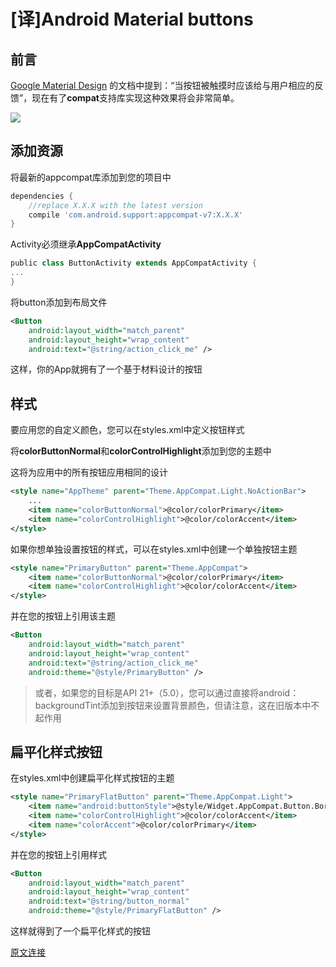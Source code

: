 # [译]Android Material buttons

## 前言

 [Google Material Design](https://material.google.com/components/buttons.html) 的文档中提到：“当按钮被触摸时应该给与用户相应的反馈”，现在有了**compat**支持库实现这种效果将会非常简单。

![](http://p6uvwa6u4.bkt.clouddn.com/img/1_Dj3YxY5_isjWAvBsNx1Kvw.gif)

## 添加资源

将最新的appcompat库添加到您的项目中

```groovy
dependencies {
    //replace X.X.X with the latest version
    compile 'com.android.support:appcompat-v7:X.X.X'
}
```

Activity必须继承**AppCompatActivity**

```groovy
public class ButtonActivity extends AppCompatActivity {
...
}
```

将button添加到布局文件

```xml
<Button
    android:layout_width="match_parent"
    android:layout_height="wrap_content"
    android:text="@string/action_click_me" />
```

这样，你的App就拥有了一个基于材料设计的按钮

## 样式

要应用您的自定义颜色，您可以在styles.xml中定义按钮样式

将**colorButtonNormal**和**colorControlHighlight**添加到您的主题中

这将为应用中的所有按钮应用相同的设计

```xml
<style name="AppTheme" parent="Theme.AppCompat.Light.NoActionBar">
    ...
    <item name="colorButtonNormal">@color/colorPrimary</item>
    <item name="colorControlHighlight">@color/colorAccent</item>
</style>
```

如果你想单独设置按钮的样式，可以在styles.xml中创建一个单独按钮主题

```xml
<style name="PrimaryButton" parent="Theme.AppCompat">
    <item name="colorButtonNormal">@color/colorPrimary</item>
    <item name="colorControlHighlight">@color/colorAccent</item>
</style>
```

并在您的按钮上引用该主题

```xml
<Button
    android:layout_width="match_parent"
    android:layout_height="wrap_content"
    android:text="@string/action_click_me"
    android:theme="@style/PrimaryButton" />
```

>或者，如果您的目标是API 21+（5.0），您可以通过直接将android：backgroundTint添加到按钮来设置背景颜色，但请注意，这在旧版本中不起作用

## 扁平化样式按钮

在styles.xml中创建扁平化样式按钮的主题

```xml
<style name="PrimaryFlatButton" parent="Theme.AppCompat.Light">
    <item name="android:buttonStyle">@style/Widget.AppCompat.Button.Borderless.Colored</item>
    <item name="colorControlHighlight">@color/colorAccent</item>
    <item name="colorAccent">@color/colorPrimary</item>
</style>
```

并在您的按钮上引用样式

```xml
<Button
    android:layout_width="match_parent"
    android:layout_height="wrap_content"
    android:text="@string/button_normal"
    android:theme="@style/PrimaryFlatButton" />
```

这样就得到了一个扁平化样式的按钮

[原文连接](https://medium.com/android-bits/android-material-button-e7b92cb014e0)















